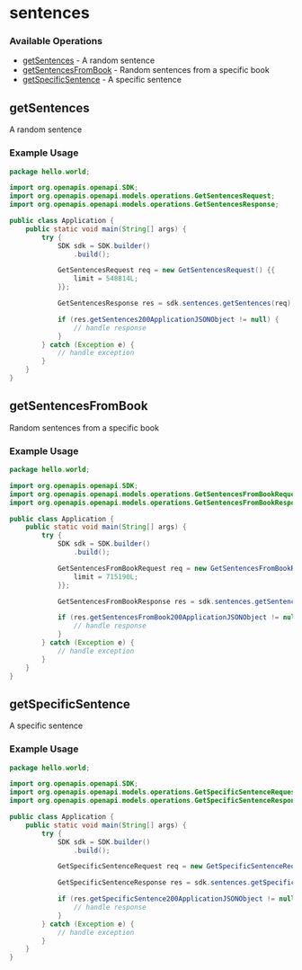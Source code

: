# sentences

### Available Operations

* [getSentences](#getsentences) - A random sentence
* [getSentencesFromBook](#getsentencesfrombook) - Random sentences from a specific book
* [getSpecificSentence](#getspecificsentence) - A specific sentence

## getSentences

A random sentence

### Example Usage

```java
package hello.world;

import org.openapis.openapi.SDK;
import org.openapis.openapi.models.operations.GetSentencesRequest;
import org.openapis.openapi.models.operations.GetSentencesResponse;

public class Application {
    public static void main(String[] args) {
        try {
            SDK sdk = SDK.builder()
                .build();

            GetSentencesRequest req = new GetSentencesRequest() {{
                limit = 548814L;
            }};            

            GetSentencesResponse res = sdk.sentences.getSentences(req);

            if (res.getSentences200ApplicationJSONObject != null) {
                // handle response
            }
        } catch (Exception e) {
            // handle exception
        }
    }
}
```

## getSentencesFromBook

Random sentences from a specific book

### Example Usage

```java
package hello.world;

import org.openapis.openapi.SDK;
import org.openapis.openapi.models.operations.GetSentencesFromBookRequest;
import org.openapis.openapi.models.operations.GetSentencesFromBookResponse;

public class Application {
    public static void main(String[] args) {
        try {
            SDK sdk = SDK.builder()
                .build();

            GetSentencesFromBookRequest req = new GetSentencesFromBookRequest("provident") {{
                limit = 715190L;
            }};            

            GetSentencesFromBookResponse res = sdk.sentences.getSentencesFromBook(req);

            if (res.getSentencesFromBook200ApplicationJSONObject != null) {
                // handle response
            }
        } catch (Exception e) {
            // handle exception
        }
    }
}
```

## getSpecificSentence

A specific sentence

### Example Usage

```java
package hello.world;

import org.openapis.openapi.SDK;
import org.openapis.openapi.models.operations.GetSpecificSentenceRequest;
import org.openapis.openapi.models.operations.GetSpecificSentenceResponse;

public class Application {
    public static void main(String[] args) {
        try {
            SDK sdk = SDK.builder()
                .build();

            GetSpecificSentenceRequest req = new GetSpecificSentenceRequest("quibusdam");            

            GetSpecificSentenceResponse res = sdk.sentences.getSpecificSentence(req);

            if (res.getSpecificSentence200ApplicationJSONObject != null) {
                // handle response
            }
        } catch (Exception e) {
            // handle exception
        }
    }
}
```
